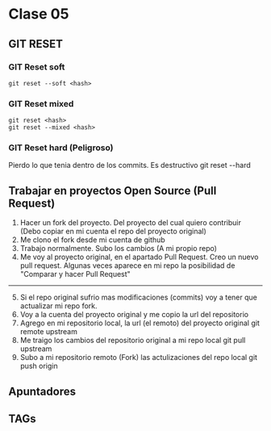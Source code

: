 # Clase 05

## GIT RESET
### GIT Reset soft
    git reset --soft <hash>

### GIT Reset mixed
    git reset <hash>
    git reset --mixed <hash>
    
### GIT Reset hard (Peligroso)
Pierdo lo que tenia dentro de los commits. Es destructivo
    git reset --hard <hash>


## Trabajar en proyectos Open Source (Pull Request)

1. Hacer un fork del proyecto. Del proyecto del cual quiero contribuir (Debo copiar en mi cuenta el repo del proyecto original)
2. Me clono el fork desde mi cuenta de github
3. Trabajo normalmente. Subo los cambios (A mi propio repo)
4. Me voy al proyecto original, en el apartado Pull Request. Creo un nuevo pull request. Algunas veces aparece en mi repo la posibilidad de "Comparar
    y hacer Pull Request"
---
5. Si el repo original sufrio mas modificaciones (commits) voy a tener que actualizar mi repo fork.
6. Voy a la cuenta del proyecto original y me copio la url del repositorio
7. Agrego en mi repositorio local, la url (el remoto) del proyecto original
        git remote upstream <url-repositorio-original>
8. Me traigo los cambios del repositorio original a mi repo local
        git pull upstream <rama-que-quiero-actualizar>
9. Subo a mi repositorio remoto (Fork) las actulizaciones del repo local
        git push origin <rama-a-actualizar>

## Apuntadores


## TAGs

